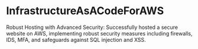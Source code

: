 # InfrastructureAsACodeForAWS
Robust Hosting with Advanced Security: Successfully hosted a secure website on AWS, implementing robust security measures including firewalls, IDS, MFA, and safeguards against SQL injection and XSS.
